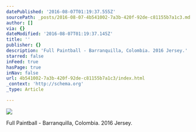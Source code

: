```yaml
---
datePublished: '2016-08-07T01:19:37.555Z'
sourcePath: _posts/2016-08-07-4b541002-7a3b-420f-92de-c81155b7a1c3.md
author: []
via: {}
dateModified: '2016-08-07T01:19:37.145Z'
title: ''
publisher: {}
description: 'Full Paintball - Barranquilla, Colombia. 2016 Jersey.'
starred: false
inFeed: true
hasPage: true
inNav: false
url: 4b541002-7a3b-420f-92de-c81155b7a1c3/index.html
_context: 'http://schema.org'
_type: Article

---
```

![](https://imgflo.herokuapp.com/graph/vahj1ThiexotieMo/7177c4c7d50cefd0a2740f2c2f909e04/croprotate.jpg?cropheight=1793&cropwidth=7087&degrees=0&input=https%3A%2F%2Fthe-grid-user-content.s3-us-west-2.amazonaws.com%2Fc34923f0-0b1c-46c8-bc36-9ebd0d4ec141.jpg&x=0&y=0)

Full Paintball - Barranquilla, Colombia. 2016 Jersey.